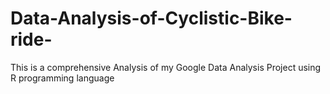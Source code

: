 # Data-Analysis-of-Cyclistic-Bike-ride-
This is a comprehensive Analysis of my Google Data Analysis Project using R programming language
